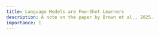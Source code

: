 ```yaml
---
title: Language Models are Few-Shot Learners
description: A note on the paper by Brown et al., 2025.
importance: 1
---
```

